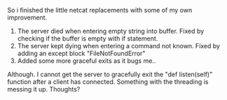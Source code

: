 So i finished the little netcat replacements with some of my own improvement.

1. The server died when entering empty string into buffer. Fixed by checking if the buffer is empty with if statement.
2. The server kept dying when entering a command not known. Fixed by adding an except block "FileNotFoundError"
3. Added some more graceful exits as it bugs me..

Although. I cannot get the server to gracefully exit the "def listen(self)" function after a client has connected. Something with the threading is messing it up.
Thoughts?

